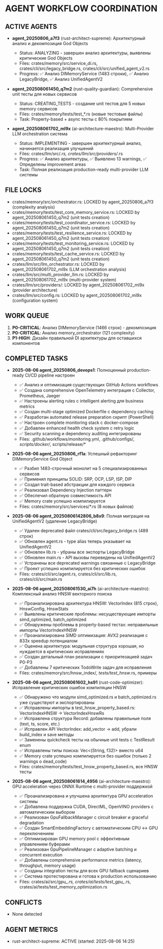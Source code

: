 # AGENT WORKFLOW COORDINATION

## ACTIVE AGENTS
- **agent_20250806_a7f3** (rust-architect-supreme): Архитектурный анализ и декомпозиция God Objects
  - Status: ANALYZING - завершен анализ архитектуры, выявлены критические God Objects
  - Files: crates/memory/src/service_di.rs, crates/cli/src/legacy_bridge.rs, crates/cli/src/unified_agent_v2.rs
  - Progress: ✅ Анализ DIMemoryService (1483 строки), ✅ Анализ LegacyBridge, ✅ Анализ UnifiedAgentV2

- **agent_202508061450_q7m2** (rust-quality-guardian): Comprehensive unit тесты для новых сервисов
  - Status: CREATING_TESTS - создание unit тестов для 5 новых memory сервисов
  - Files: crates/memory/tests/test_*.rs (новые тестовые файлы)
  - Task: Property-based + async тесты с 80% покрытием

- **agent_202508061702_ml9x** (ai-architecture-maestro): Multi-Provider LLM orchestration система
  - Status: IMPLEMENTING - завершен архитектурный анализ, начинается реализация улучшений
  - Files: crates/llm/src/*.rs, crates/llm/src/providers/*.rs
  - Progress: ✅ Анализ архитектуры, ✅ Выявлено 13 warnings, ✅ Определены improvement areas
  - Task: Полная реализация production-ready multi-provider LLM системы





## FILE LOCKS
- crates/memory/src/orchestrator.rs: LOCKED by agent_20250806_a7f3 (complexity analysis)
- crates/memory/tests/test_core_memory_service.rs: LOCKED by agent_202508061450_q7m2 (unit tests creation)
- crates/memory/tests/test_coordinator_service.rs: LOCKED by agent_202508061450_q7m2 (unit tests creation)
- crates/memory/tests/test_resilience_service.rs: LOCKED by agent_202508061450_q7m2 (unit tests creation)
- crates/memory/tests/test_monitoring_service.rs: LOCKED by agent_202508061450_q7m2 (unit tests creation)
- crates/memory/tests/test_cache_service.rs: LOCKED by agent_202508061450_q7m2 (unit tests creation)
- crates/llm/src/llm_orchestrator.rs: LOCKED by agent_202508061702_ml9x (LLM orchestration analysis)
- crates/llm/src/multi_provider_llm.rs: LOCKED by agent_202508061702_ml9x (multi-provider system)
- crates/llm/src/providers/: LOCKED by agent_202508061702_ml9x (provider architecture)
- crates/llm/src/config.rs: LOCKED by agent_202508061702_ml9x (configuration system)

## WORK QUEUE
1. **P0-CRITICAL**: Анализ DIMemoryService (1466 строк) - декомпозиция
2. **P0-CRITICAL**: Анализ memory_orchestrator (121 complexity)
3. **P1-HIGH**: Дизайн правильной DI архитектуры для оставшихся компонентов

## COMPLETED TASKS
- **2025-08-06 agent_20250806_devops1**: Полноценный production-ready CI/CD pipeline настроен
  - ✅ Анализ и оптимизация существующих GitHub Actions workflows
  - ✅ Создана comprehensive OpenTelemetry интеграция с Collector, Prometheus, Jaeger
  - ✅ Настроены alerting rules с intelligent alerting для business metrics
  - ✅ Создан multi-stage optimized Dockerfile с dependency caching
  - ✅ Разработан automated release preparation скрипт (PowerShell)
  - ✅ Настроен complete monitoring stack с docker-compose
  - ✅ Добавлен enhanced health check system с retry logic
  - ✅ Security scanning и dependency auditing интегрированы
  - Files: .github/workflows/monitoring.yml, .github/configs/*, scripts/docker/*, scripts/release/*

- **2025-08-06 agent_20250806_rf1a**: Успешный рефакторинг DIMemoryService God Object
  - ✅ Разбил 1483-строчный монолит на 5 специализированных сервисов  
  - ✅ Применил принципы SOLID: SRP, OCP, LSP, ISP, DIP
  - ✅ Создал trait-based абстракции для каждого сервиса
  - ✅ Реализовал Dependency Injection паттерн
  - ✅ Обеспечил обратную совместимость API
  - ✅ Memory crate успешно компилируется
  - Files: crates/memory/src/services/*.rs (8 новых файлов)

- **2025-08-06 agent_20250806142806_b8x9**: Полная миграция на UnifiedAgentV2 (удаление LegacyBridge)
  - ✅ Удален deprecated файл crates/cli/src/legacy_bridge.rs (489 строк)
  - ✅ Обновлен agent.rs - type alias теперь указывает на UnifiedAgentV2
  - ✅ Обновлен lib.rs - убраны все экспорты LegacyBridge
  - ✅ Обновлен main.rs - API вызовы переведены на UnifiedAgentV2
  - ✅ Устранены все deprecated warnings связанные с LegacyBridge
  - ✅ Проект успешно компилируется без критических ошибок
  - Files: crates/cli/src/agent.rs, crates/cli/src/lib.rs, crates/cli/src/main.rs

- **2025-08-06 agent_202508061530_ai7h** (ai-architecture-maestro): Комплексный анализ HNSW векторного поиска
  - ✅ Проанализирована архитектура HNSW: VectorIndex (815 строк), HnswConfig, HnswStats
  - ✅ Выявлены критические проблемы: несуществующие импорты simd_optimized, batch_optimized
  - ✅ Обнаружены проблемы в property-based тестах: неправильные импорты VectorIndexHNSW
  - ✅ Проанализирована SIMD оптимизация: AVX2 реализация с 833x speedup потенциалом
  - ✅ Оценена архитектура: модульная структура хорошая, но нуждается в критических исправлениях
  - ✅ Создан детальный план реализации с приоритезацией задач P0-P3
  - ✅ Добавлены 7 критических TodoWrite задач для исправления
  - Files: crates/memory/src/hnsw_index/*, tests/test_hnsw*.rs, примеры

- **2025-08-06 agent_202508061602_hs91** (rust-code-optimizer): Исправление критических ошибок компиляции HNSW
  - ✅ Обнаружено что модули simd_optimized.rs и batch_optimized.rs уже существуют и экспортированы
  - ✅ Исправлены импорты в test_hnsw_property_based.rs: VectorIndexHNSW → VectorIndexHnswRs
  - ✅ Исправлена структура Record: добавлены правильные поля (text, ts, score, etc.)
  - ✅ Исправлен API VectorIndex: add_vector → add, убрали build_index и save методы
  - ✅ Заменены quickcheck тесты на обычные unit tests с TestResult enum
  - ✅ Исправлены типы поиска: Vec<(String, f32)> вместо u64
  - ✅ Memory crate успешно компилируется без ошибок (только 2 warnings о dead_code)
  - Files: crates/memory/tests/test_hnsw_property_based.rs, все HNSW тесты

- **2025-08-06 agent_202508061614_4956** (ai-architecture-maestro): GPU acceleration через ONNX Runtime с multi-provider поддержкой
  - ✅ Проанализирована и улучшена архитектура GPU acceleration системы
  - ✅ Добавлена поддержка CUDA, DirectML, OpenVINO providers с автоматическим выбором
  - ✅ Реализован GpuFallbackManager с circuit breaker и graceful degradation
  - ✅ Создан SmartEmbeddingFactory с автоматическим CPU ↔ GPU переключением
  - ✅ Оптимизирован GPU memory pool с эффективным управлением буферами
  - ✅ Реализован GpuPipelineManager с adaptive batching и concurrent execution
  - ✅ Добавлены comprehensive performance metrics (latency, throughput, memory usage)
  - ✅ Созданы integration тесты для всех GPU fallback сценариев
  - ✅ Система протестирована и готова к production использованию
  - Files: crates/ai/src/gpu_*.rs, crates/ai/tests/test_gpu_*.rs, crates/ai/tests/test_memory_optimization.rs

## CONFLICTS
- None detected

## AGENT METRICS
- rust-architect-supreme: ACTIVE (started: 2025-08-06 14:25)